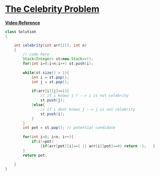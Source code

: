 
# [**The Celebrity Problem**](https://practice.geeksforgeeks.org/problems/the-celebrity-problem/1#)

[**Video Reference**](https://youtu.be/CiiXBvrX-5A)

```java
class Solution
{ 

    int celebrity(int arr[][], int n)
    {
    	// code here
    	Stack<Integer> st=new Stack<>();
    	for(int i=0;i<n;i++) st.push(i);
    	
    	while(st.size() > 1){
    	    int i = st.pop();
    	    int j = st.pop();
    	    
    	    if(arr[i][j]==1){
    	        // if i knows j ? --> i is not celebrity
    	        st.push(j);
    	    }else{
     	        // if i dont knows j --> j is not celebrity
     	        st.push(i);
    	    }
    	}
    	int pot = st.pop(); // potential candidate
    	
    	for(int i=0; i<n; i++){
    	    if(i!=pot)
    	        {if(arr[pot][i]==1 || arr[i][pot]==0) return -1;   }
    	}
    	return pot;
    	
    }
}
```